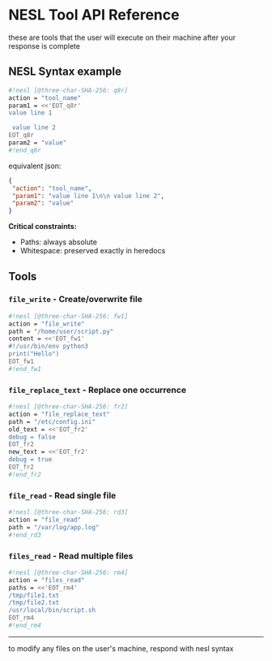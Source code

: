# NESL Tool API Reference

these are tools that the user will execute on their machine after your response is complete

## NESL Syntax example 


```sh nesl
#!nesl [@three-char-SHA-256: q8r]
action = "tool_name"
param1 = <<'EOT_q8r'
value line 1

 value line 2
EOT_q8r
param2 = "value"
#!end_q8r
```

equivalent json:

```json
{
 "action": "tool_name",
 "param1": "value line 1\n\n value line 2",
 "param2": "value"
}
```

**Critical constraints:**
- Paths: always absolute
- Whitespace: preserved exactly in heredocs

## Tools

### `file_write` - Create/overwrite file
```sh nesl
#!nesl [@three-char-SHA-256: fw1]
action = "file_write"
path = "/home/user/script.py"
content = <<'EOT_fw1'
#!/usr/bin/env python3
print("Hello")
EOT_fw1
#!end_fw1
```

### `file_replace_text` - Replace one occurrence
```sh nesl
#!nesl [@three-char-SHA-256: fr2]
action = "file_replace_text"
path = "/etc/config.ini"
old_text = <<'EOT_fr2'
debug = false
EOT_fr2
new_text = <<'EOT_fr2'
debug = true
EOT_fr2
#!end_fr2
```

### `file_read` - Read single file
```sh nesl
#!nesl [@three-char-SHA-256: rd3]
action = "file_read"
path = "/var/log/app.log"
#!end_rd3
```

### `files_read` - Read multiple files
```sh nesl
#!nesl [@three-char-SHA-256: rm4]
action = "files_read"
paths = <<'EOT_rm4'
/tmp/file1.txt
/tmp/file2.txt
/usr/local/bin/script.sh
EOT_rm4
#!end_rm4
```

---

to modify any files on the user's machine, respond with nesl syntax